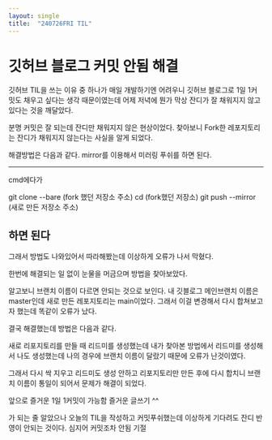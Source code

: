 ```yaml
---
layout: single
title:  "240726FRI TIL"
---
```

# 깃허브 블로그 커밋 안됨 해결

깃허브 TIL을 쓰는 이유 중 하나가 매일 개발하기엔 어려우니 깃허브 블로그로 1일 1커밋도 채우고 싶다는 생각 때문이였는데 어제 저녁에 뭔가 막상 잔디가 잘 채워지지 않고 있다는 것을 깨달았다. 

분명 커밋은 잘 되는데 잔디만 채워지지 않은 현상이었다. 찾아보니 Fork한 레포지토리는 잔디가 채워지지 않는다는 사실을 알게 되었다.

해결방법은 다음과 같다. mirror를 이용해서 미러링 푸쉬를 하면 된다.

---
cmd에다가

git clone --bare (fork 했던 저장소 주소)
cd (fork했던 저장소)
git push --mirror (새로 만든 저장소 주소)

하면 된다
---

그래서 방법도 나와있어서 따라해봤는데 이상하게 오류가 나서 막혔다.


한번에 해결되는 일 없이 눈물을 머금으며 방법을 찾아보았다.


알고보니 브랜치 이름이 다르면 안되는 것으로 보인다.
내 깃블로그 메인브랜치 이름은 master인데 새로 만든 레포지토리는 main이었다. 그래서 이걸 변경해서 다시 합쳐보고자 했는데 똑같이 오류가 났다.


결국 해결했는데 방법은 다음과 같다.


새로 리포지토리를 만들 때 리드미를 생성했는데
내가 찾아본 방법에서 리드미를 생성해서 나도 생성했는데 나의 경우에 브랜치 이름이 달랐기 때문에 오류가 난것이였다.

그래서 다시 싹 지우고 리드미도 생성 안하고 리포지토리만 만든 후에 다시 합치니 브랜치 이름이 통일이 되어서 문제가 해결이 되었다.

앞으로 즐거운 1일 1커밋이 가능함
즐거운 글쓰기 ^^




가 되는 줄 알았으나 오늘의 TIL을 작성하고 커밋푸쉬했는데
이상하게 기다려도 잔디 반영이 안되는 것이다.
심지어 커밋조차 안됨
기절



